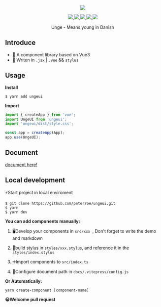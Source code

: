 <!--
 * @Descripttion: 
 * @Author: peterroe
 * @Date: 2021-11-04 23:23:10
 * @LastEditors: peterroe
 * @LastEditTime: 2022-01-06 22:49:26
-->
<div align=center>
    <a href="https://peterroe.github.io/ungeui/">
        <img  src="https://img-blog.csdnimg.cn/4843e19340f1432d9f24de61e16b9bce.png">
    </a>
</div>

<p align="center">
  <a href="https://www.npmjs.org/package/ungeui">
      <img src="https://img.shields.io/npm/v/ungeui.svg">
  </a>
  <a href="https://npmcharts.com/compare/ungeui?minimal=true">
    <img src="http://img.shields.io/npm/dt/ungeui.svg">
  </a>
  <a href="http://img.badgesize.io/https://unpkg.com/ungeui/dist/ungeui.es.js?compression=gzip&label=gzip%20size:%20JS">
    <img src="http://img.badgesize.io/https://unpkg.com/ungeui/dist/ungeui.es.js?compression=gzip&label=gzip%20size:%20JS">
  </a>
  <a href="http://img.badgesize.io/https://unpkg.com/ungeui/dist/style.css?compression=gzip&label=gzip%20size:%20CSS">
    <img src="http://img.badgesize.io/https://unpkg.com/ungeui/dist/style.css?compression=gzip&label=gzip%20size:%20CSS">
  </a>
  <a href="LICENSE">
    <img src="https://img.shields.io/badge/License-MIT-yellow.svg">
  </a>
  <br>
</p>

<p align="center">Unge - Means young in Danish</p>

## Introduce

-   🥉 A component library based on Vue3
-   🚀 Writen in `.jsx` | `.vue` && `stylus`

## Usage

**Install**

```shell
$ yarn add ungeui
```
**Import**
```js
import { createApp } from 'vue';
import UngeUI from 'ungeui';
import 'ungeui/dist/style.css';

const app = createApp(App);
app.use(UngeUI);
```

## Document

[document here!](https://peterroe.github.io/ungeui/)

## Local development

⚡Start project in local enviroment

```
$ git clone https://github.com/peterroe/ungeui.git
$ yarn
$ yarn dev
```

**You can add components manually:**

1. 🖥️Develop your components in `src/xxx `, Don't forget to write the demo and markdown

2. 💄build stylus in `styles/xxx.stylus`, and reference it in the `styles/index.stylus`

3. ➕Import components to `src/index.ts`

4. 🔧Configure document path in `docs/.vitepress/config.js`

**Or Automatically:**

```
yarn create-component [component-name]
```

**😀Welcome pull request**
